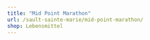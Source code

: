 ```yaml
---
title: "Mid Point Marathon"
url: /sault-sainte-marie/mid-point-marathon/
shop: Lebensmittel
---
```

